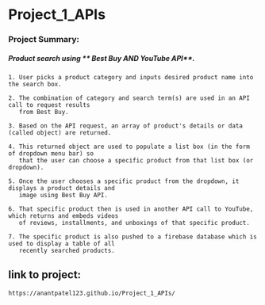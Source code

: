 # Project_1_APIs


### Project Summary: 

##### Product search using ** Best Buy AND YouTube API**. 

    1. User picks a product category and inputs desired product name into the search box.

    2. The combination of category and search term(s) are used in an API call to request results 
       from Best Buy.

    3. Based on the API request, an array of product's details or data (called object) are returned.

    4. This returned object are used to populate a list box (in the form of dropdown menu bar) so 
       that the user can choose a specific product from that list box (or dropdown).

    5. Once the user chooses a specific product from the dropdown, it displays a product details and 
       image using Best Buy API.

    6. That specific product then is used in another API call to YouTube, which returns and embeds videos 
       of reviews, installments, and unboxings of that specific product.

    7. The specific product is also pushed to a firebase database which is used to display a table of all 
       recently searched products.

 
 ## link to project:  
 
    https://anantpatel123.github.io/Project_1_APIs/ 